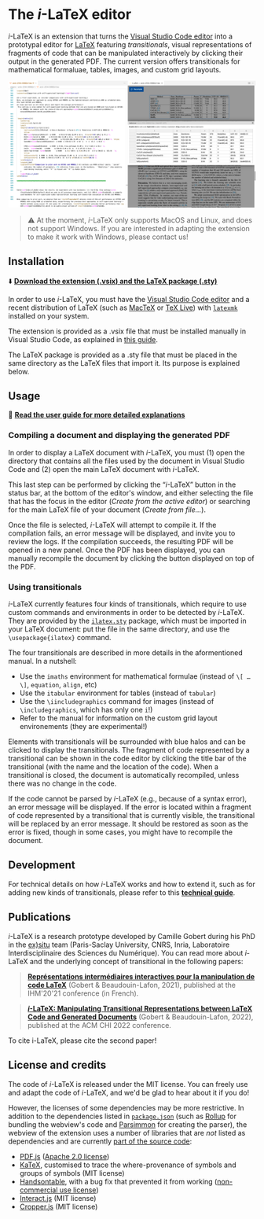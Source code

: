 # The _i_-LaTeX editor

_i_-LaTeX is an extension that turns the [Visual Studio Code editor](https://code.visualstudio.com/) into a prototypal editor for [LaTeX](https://www.latex-project.org/) featuring _transitionals_, visual representations of fragments of code that can be manipulated interactively by clicking their output in the generated PDF.
The current version offers transitionals for mathematical formaluae, tables, images, and custom grid layouts.

![Screenshot of VS Code running i-LaTeX](./misc/ilatex-screenshot.png)

> ⚠️ At the moment, _i_-LaTeX only supports MacOS and Linux, and does not support Windows. If you are interested in adapting the extension to make it work with Windows, please contact us!


## Installation

⬇️ [**Download the extension (.vsix) and the LaTeX package (.sty)**](https://github.com/exsitu-projects/ilatex/raw/ci-vscode-extension/ilatex.zip)



In order to use _i_-LaTeX, you must have the [Visual Studio Code editor](https://code.visualstudio.com/) and a recent distribution of LaTeX (such as [MacTeX](https://tug.org/mactex/) or [TeX Live](https://www.tug.org/texlive/)) with [`latexmk`](https://ctan.org/pkg/latexmk) installed on your system.

The extension is provided as a .vsix file that must be installed manually in Visual Studio Code, as explained in [this guide](https://code.visualstudio.com/docs/editor/extension-marketplace#_install-from-a-vsix).

The LaTeX package is provided as a .sty file that must be placed in the same directory as the LaTeX files that import it. Its purpose is explained below.



## Usage

📖 [**Read the user guide for more detailed explanations**](./misc/user-guide.pdf)

### Compiling a document and displaying the generated PDF

In order to display a LaTeX document with _i_-LaTeX, you must (1) open the directory that contains all the files used by the document in Visual Studio Code and (2) open the main LaTeX document with _i_-LaTeX.

This last step can be performed by clicking the “_i_-LaTeX” button in the status bar, at the bottom of the editor's window, and either selecting the file that has the focus in the editor (_Create from the active editor_) or searching for the main LaTeX file of your document (_Create from file..._).

Once the file is selected, _i_-LaTeX will attempt to compile it.
If the compilation fails, an error message will be displayed, and invite you to review the logs.
If the compilation succeeds, the resulting PDF will be opened in a new panel.
Once the PDF has been displayed, you can manually recompile the document by clicking the button displayed on top of the PDF.

### Using transitionals

_i_-LaTeX currently features four kinds of transitionals, which require to use custom commands and environments in order to be detected by _i_-LaTeX. They are provided by the [`ilatex.sty`](./latex/ilatex.sty) package, which must be imported in your LaTeX document: put the file in the same directory, and use the `\usepackage{ilatex}` command.

The four transitionals are described in more details in the aformentioned manual. In a nutshell:

- Use the `imaths` environment for mathematical formulae (instead of `\[ … \]`, `equation`, `align`, etc)
- Use the `itabular` environment for tables (instead of `tabular`)
- Use the `\iincludegraphics` command for images (instead of `\includegraphics`, which has only one `i`!)
- Refer to the manual for information on the custom grid layout environements (they are experimental!)

Elements with transitionals will be surrounded with blue halos and can be clicked to display the transitionals.
The fragment of code represented by a transitional can be shown in the code editor by clicking the title bar of the transitional (with the name and the location of the code).
When a transitional is closed, the document is automatically recompiled, unless there was no change in the code.

If the code cannot be parsed by _i_-LaTeX (e.g., because of a syntax error), an error message will be displayed. If the error is located within a fragment of code represented by a transitional that is currently visible, the transitional will be replaced by an error message. It should be restored as soon as the error is fixed, though in some cases, you might have to recompile the document.




## Development

For technical details on how _i_-LaTeX works and how to extend it, such as for adding new kinds of transitionals, please refer to this [**technical guide**](./TECHNICAL-GUIDE.md).



## Publications

_i_-LaTeX is a research prototype developed by Camille Gobert during his PhD in the [ex)situ](https://ex-situ.lri.fr/) team (Paris-Saclay University, CNRS, Inria, Laboratoire Interdisciplinaire des Sciences du Numérique).
You can read more about _i_-LaTeX and the underlying concept of transitional in the following papers:

> [**Représentations intermédiaires interactives pour la manipulation de code LaTeX**](https://dl.acm.org/doi/10.1145/3450522.3451325)
> (Gobert & Beaudouin-Lafon, 2021), published at the IHM'20'21 conference (in French).

> [**_i_-LaTeX: Manipulating Transitional Representations between LaTeX Code and Generated Documents**](https://doi.org/10.1145/3491102.3517494)
> (Gobert & Beaudouin-Lafon, 2022), published at the ACM CHI 2022 conference.

To cite i-LaTeX, please cite the second paper!



## License and credits

The code of _i_-LaTeX is released under the MIT license.
You can freely use and adapt the code of _i_-LaTeX, and we'd be glad to hear about it if you do!


However, the licenses of some dependencies may be more restrictive. In addition to the dependencies listed in [`package.json`](./package.json) (such as [Rollup](https://rollupjs.org) for bundling the webview's code and [Parsimmon](https://github.com/jneen/parsimmon) for creating the parser), the webview of the extension uses a number of libraries that are _not_ listed as dependencies and are currently [part of the source code](./src/webview/template/static):

- [PDF.js](https://mozilla.github.io/pdf.js/) ([Apache 2.0 license](https://github.com/mozilla/pdf.js/blob/master/LICENSE))
- [KaTeX](https://katex.org/), customised to trace the where-provenance of symbols and groups of symbols (MIT license)
- [Handsontable](https://handsontable.com/), with a bug fix that prevented it from working ([non-commercial use license](https://github.com/handsontable/handsontable/blob/master/handsontable-non-commercial-license.pdf))
- [Interact.js](https://interactjs.io/) (MIT license)
- [Cropper.js](https://fengyuanchen.github.io/cropperjs/) (MIT license)
